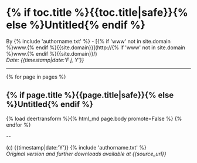 # {% if toc.title %}{{toc.title|safe}}{% else %}Untitled{% endif %}

By {% include 'authorname.txt' %} - [{% if 'www' not in site.domain %}www.{% endif %}{{site.domain}}](http://{% if 'www' not in site.domain %}www.{% endif %}{{site.domain}}/)  
*Date:  {{timestamp|date:'F j, Y'}}*

---

{% for page in pages %}
## {% if page.title %}{{page.title|safe}}{% else %}Untitled{% endif %}

{% load deertransform %}{% html_md page.body promote=False %}
{% endfor %}

--

(c) {{timestamp|date:'Y'}} {% include 'authorname.txt' %}  
*Original version and further downloads available at {{source_url}}*